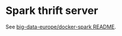 # Spark thrift server

See [big-data-europe/docker-spark README](https://github.com/big-data-europe/docker-spark).

